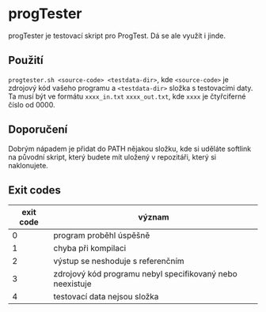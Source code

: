 # progTester
 progTester je testovací skript pro ProgTest. Dá se ale využít i jinde.

## Použití
 `progtester.sh <source-code> <testdata-dir>`, kde `<source-code>` je zdrojový kód vašeho programu a `<testdata-dir>` složka s testovacími daty. Ta musí být ve formátu `xxxx_in.txt` `xxxx_out.txt`, kde `xxxx` je čtyřciferné číslo od 0000.

## Doporučení
 Dobrým nápadem je přidat do PATH nějakou složku, kde si uděláte softlink na původní skript, který budete mít uložený v repozitáři, který si naklonujete.

## Exit codes
 | exit code | význam |
 |---|---|
 | 0 | program proběhl úspěšně |
 | 1 | chyba při kompilaci |
 | 2 | výstup se neshoduje s referenčním |
 | 3 | zdrojový kód programu nebyl specifikovaný nebo neexistuje |
 | 4 | testovací data nejsou složka |
